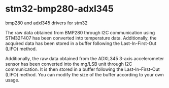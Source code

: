 # stm32-bmp280-adxl345
 bmp280 and adxl345 drivers for stm32
 
 The raw data obtained from BMP280 through I2C communication using STM32F407 has been converted into temperature data. 
 Additionally, the acquired data has been stored in a buffer following the Last-In-First-Out (LIFO) method.
 
Additionally, the raw data obtained from the ADXL345 3-axis accelerometer sensor has been converted into the mg/LSB unit through I2C communication. 
It is then stored in a buffer following the Last-In-First-Out (LIFO) method. You can modify the size of the buffer according to your own usage.
